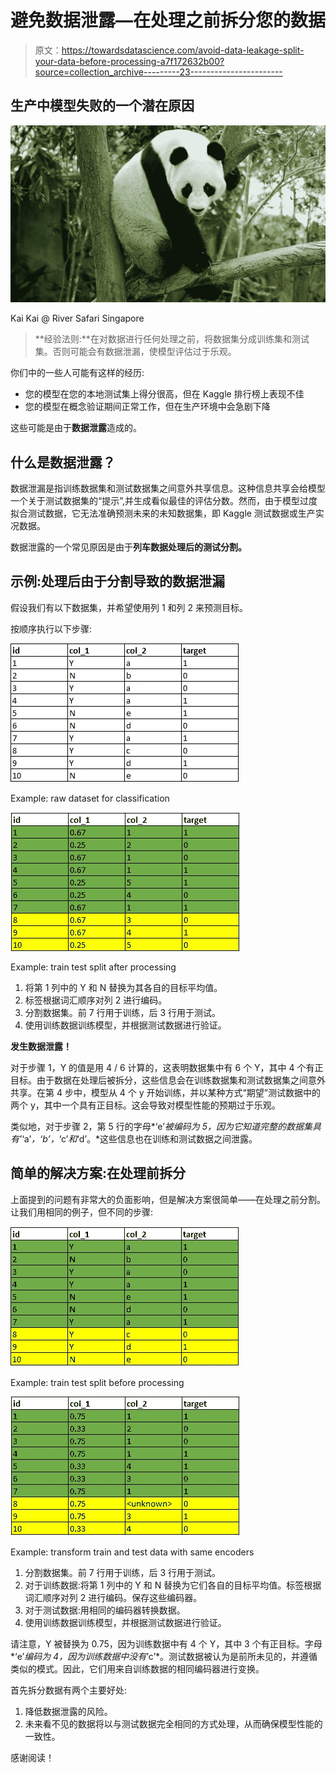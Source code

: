 # 避免数据泄露—在处理之前拆分您的数据

> 原文：<https://towardsdatascience.com/avoid-data-leakage-split-your-data-before-processing-a7f172632b00?source=collection_archive---------23----------------------->

## 生产中模型失败的一个潜在原因

![](img/33db45288aadc13c8e6606e605d09fca.png)

Kai Kai @ River Safari Singapore

> **经验法则:**在对数据进行任何处理之前，将数据集分成训练集和测试集。否则可能会有数据泄漏，使模型评估过于乐观。

你们中的一些人可能有这样的经历:

*   您的模型在您的本地测试集上得分很高，但在 Kaggle 排行榜上表现不佳
*   您的模型在概念验证期间正常工作，但在生产环境中会急剧下降

这些可能是由于**数据泄露**造成的。

## 什么是数据泄露？

数据泄漏是指训练数据集和测试数据集之间意外共享信息。这种信息共享会给模型一个关于测试数据集的“提示”,并生成看似最佳的评估分数。然而，由于模型过度拟合测试数据，它无法准确预测未来的未知数据集，即 Kaggle 测试数据或生产实况数据。

数据泄露的一个常见原因是由于**列车数据处理后的测试分割。**

## 示例:处理后由于分割导致的数据泄漏

假设我们有以下数据集，并希望使用列 1 和列 2 来预测目标。

按顺序执行以下步骤:

![](img/eae5b1e9020e9c09f3ae9d0b152f51d0.png)

Example: raw dataset for classification

![](img/076afb4f838e782a117d8ad530781833.png)

Example: train test split after processing

1.  将第 1 列中的 Y 和 N 替换为其各自的目标平均值。
2.  标签根据词汇顺序对列 2 进行编码。
3.  分割数据集。前 7 行用于训练，后 3 行用于测试。
4.  使用训练数据训练模型，并根据测试数据进行验证。

**发生数据泄露！**

对于步骤 1，Y 的值是用 4 / 6 计算的，这表明数据集中有 6 个 Y，其中 4 个有正目标。由于数据在处理后被拆分，这些信息会在训练数据集和测试数据集之间意外共享。在第 4 步中，模型从 4 个 y 开始训练，并以某种方式“期望”测试数据中的两个 y，其中一个具有正目标。这会导致对模型性能的预期过于乐观。

类似地，对于步骤 2，第 5 行的字母*‘e’*被编码为 5，因为它知道完整的数据集具有’*‘a’*，‘*b’*，*‘c’*和*‘d’。*这些信息也在训练和测试数据之间泄露。

## 简单的解决方案:在处理前拆分

上面提到的问题有非常大的负面影响，但是解决方案很简单——在处理之前分割。让我们用相同的例子，但不同的步骤:

![](img/fdfef8fd978b0dbe7e133721a77d46fb.png)

Example: train test split before processing

![](img/4cacce83211793aba51220baf8bc2e47.png)

Example: transform train and test data with same encoders

1.  分割数据集。前 7 行用于训练，后 3 行用于测试。
2.  对于训练数据:将第 1 列中的 Y 和 N 替换为它们各自的目标平均值。标签根据词汇顺序对列 2 进行编码。保存这些编码器。
3.  对于测试数据:用相同的编码器转换数据。
4.  使用训练数据训练模型，并根据测试数据进行验证。

请注意，Y 被替换为 0.75，因为训练数据中有 4 个 Y，其中 3 个有正目标。字母*‘e’*编码为 4，因为训练数据中没有*‘c’*。测试数据被认为是前所未见的，并遵循类似的模式。因此，它们用来自训练数据的相同编码器进行变换。

首先拆分数据有两个主要好处:

1.  降低数据泄露的风险。
2.  未来看不见的数据将以与测试数据完全相同的方式处理，从而确保模型性能的一致性。

感谢阅读！